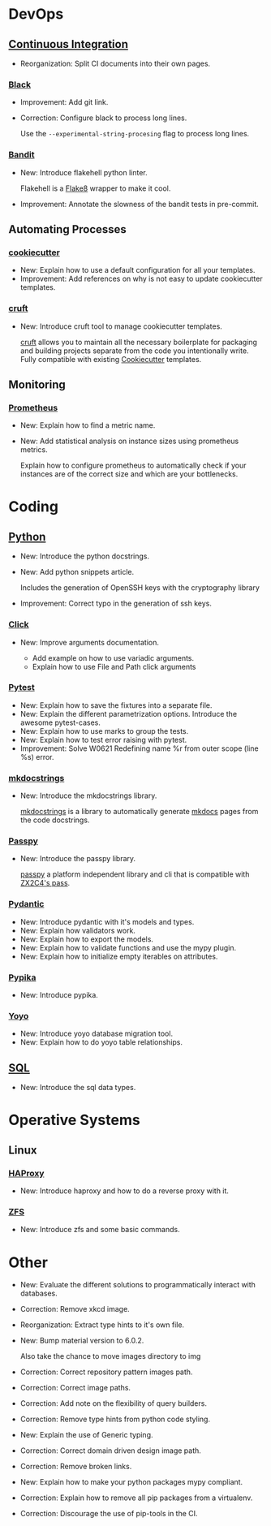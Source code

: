 # DevOps

## [Continuous Integration](ci.md)

* Reorganization: Split CI documents into their own pages.

### [Black](black.md)

* Improvement: Add git link.
* Correction: Configure black to process long lines.

    Use the `--experimental-string-procesing` flag to process long lines.

### [Bandit](flakehell.md)

* New: Introduce flakehell python linter.

    Flakehell is a [Flake8](flake8.md) wrapper to make it cool.

* Improvement: Annotate the slowness of the bandit tests in pre-commit.

## Automating Processes

### [cookiecutter](cookiecutter.md)

* New: Explain how to use a default configuration for all your templates.
* Improvement: Add references on why is not easy to update cookiecutter templates.

### [cruft](cruft.md)

* New: Introduce cruft tool to manage cookiecutter templates.

    [cruft](https://cruft.github.io/cruft/) allows you to maintain all the
    necessary boilerplate for packaging and building projects separate from the
    code
    you intentionally write. Fully compatible with existing
    [Cookiecutter](cookiecutter.md) templates.

## Monitoring

### [Prometheus](prometheus.md)

* New: Explain how to find a metric name.
* New: Add statistical analysis on instance sizes using prometheus metrics.

    Explain how to configure prometheus to automatically check if your
    instances are of the correct size and which are your bottlenecks.

# Coding

## [Python](python.md)

* New: Introduce the python docstrings.
* New: Add python snippets article.

    Includes the generation of OpenSSH keys with the cryptography library

* Improvement: Correct typo in the generation of ssh keys.

### [Click](click.md)

* New: Improve arguments documentation.

    * Add example on how to use variadic arguments.
    * Explain how to use File and Path click arguments

### [Pytest](pytest.md)

* New: Explain how to save the fixtures into a separate file.
* New: Explain the different parametrization options. Introduce the awesome pytest-cases.
* New: Explain how to use marks to group the tests.
* New: Explain how to test error raising with pytest.
* Improvement: Solve W0621 Redefining name %r from outer scope (line %s) error.

### [mkdocstrings](mkdocstrings.md)

* New: Introduce the mkdocstrings library.

    [mkdocstrings](https://pawamoy.github.io/mkdocstrings) is a library to
    automatically generate [mkdocs](mkdocs.md) pages from the code docstrings.

### [Passpy](passpy.md)

* New: Introduce the passpy library.

    [passpy](https://github.com/bfrascher/passpy) a platform independent
    library and
    cli that is compatible with [ZX2C4's pass](http://www.passwordstore.org/).

### [Pydantic](pydantic.md)

* New: Introduce pydantic with it's models and types.
* New: Explain how validators work.
* New: Explain how to export the models.
* New: Explain how to validate functions and use the mypy plugin.
* New: Explain how to initialize empty iterables on attributes.

### [Pypika](pypika.md)

* New: Introduce pypika.

### [Yoyo](yoyo.md)

* New: Introduce yoyo database migration tool.
* New: Explain how to do yoyo table relationships.

## [SQL](sql.md)

* New: Introduce the sql data types.

# Operative Systems

## Linux

### [HAProxy](haproxy.md)

* New: Introduce haproxy and how to do a reverse proxy with it.

### [ZFS](zfs.md)

* New: Introduce zfs and some basic commands.

# Other

* New: Evaluate the different solutions to programmatically interact with databases.
* Correction: Remove xkcd image.
* Reorganization: Extract type hints to it's own file.
* New: Bump material version to 6.0.2.

    Also take the chance to move images directory to img

* Correction: Correct repository pattern images path.
* Correction: Correct image paths.
* Correction: Add note on the flexibility of query builders.
* Correction: Remove type hints from python code styling.
* New: Explain the use of Generic typing.
* Correction: Correct domain driven design image path.
* Correction: Remove broken links.
* New: Explain how to make your python packages mypy compliant.
* Correction: Explain how to remove all pip packages from a virtualenv.
* Correction: Discourage the use of pip-tools in the CI.